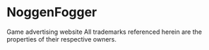 # NoggenFogger
Game advertising website 
All trademarks referenced herein are the properties of their respective owners.

